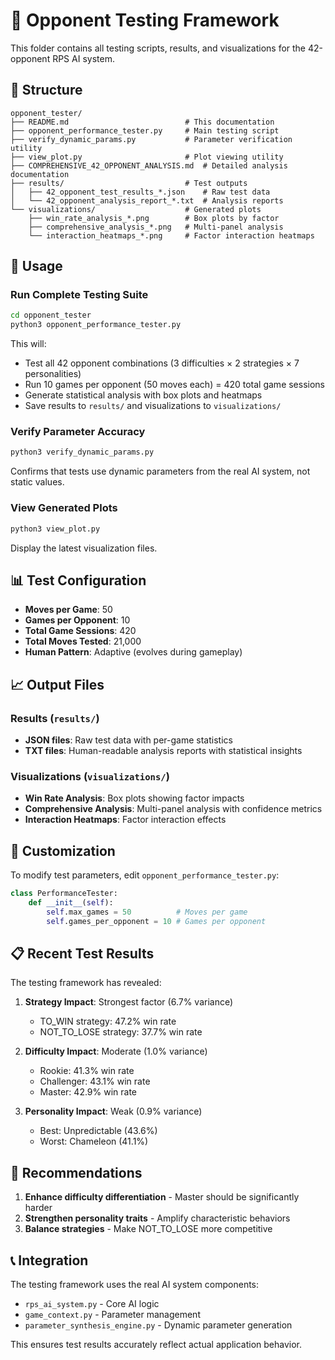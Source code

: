 # 🎯 Opponent Testing Framework

This folder contains all testing scripts, results, and visualizations for the 42-opponent RPS AI system.

## 📁 Structure

```
opponent_tester/
├── README.md                          # This documentation
├── opponent_performance_tester.py     # Main testing script
├── verify_dynamic_params.py           # Parameter verification utility
├── view_plot.py                       # Plot viewing utility
├── COMPREHENSIVE_42_OPPONENT_ANALYSIS.md  # Detailed analysis documentation
├── results/                           # Test outputs
│   ├── 42_opponent_test_results_*.json    # Raw test data
│   └── 42_opponent_analysis_report_*.txt  # Analysis reports
└── visualizations/                    # Generated plots
    ├── win_rate_analysis_*.png        # Box plots by factor
    ├── comprehensive_analysis_*.png   # Multi-panel analysis
    └── interaction_heatmaps_*.png     # Factor interaction heatmaps
```

## 🚀 Usage

### Run Complete Testing Suite
```bash
cd opponent_tester
python3 opponent_performance_tester.py
```

This will:
- Test all 42 opponent combinations (3 difficulties × 2 strategies × 7 personalities)
- Run 10 games per opponent (50 moves each) = 420 total game sessions
- Generate statistical analysis with box plots and heatmaps
- Save results to `results/` and visualizations to `visualizations/`

### Verify Parameter Accuracy
```bash
python3 verify_dynamic_params.py
```

Confirms that tests use dynamic parameters from the real AI system, not static values.

### View Generated Plots
```bash
python3 view_plot.py
```

Display the latest visualization files.

## 📊 Test Configuration

- **Moves per Game**: 50
- **Games per Opponent**: 10
- **Total Game Sessions**: 420
- **Total Moves Tested**: 21,000
- **Human Pattern**: Adaptive (evolves during gameplay)

## 📈 Output Files

### Results (`results/`)
- **JSON files**: Raw test data with per-game statistics
- **TXT files**: Human-readable analysis reports with statistical insights

### Visualizations (`visualizations/`)
- **Win Rate Analysis**: Box plots showing factor impacts
- **Comprehensive Analysis**: Multi-panel analysis with confidence metrics
- **Interaction Heatmaps**: Factor interaction effects

## 🔧 Customization

To modify test parameters, edit `opponent_performance_tester.py`:

```python
class PerformanceTester:
    def __init__(self):
        self.max_games = 50          # Moves per game
        self.games_per_opponent = 10 # Games per opponent
```

## 📋 Recent Test Results

The testing framework has revealed:

1. **Strategy Impact**: Strongest factor (6.7% variance)
   - TO_WIN strategy: 47.2% win rate
   - NOT_TO_LOSE strategy: 37.7% win rate

2. **Difficulty Impact**: Moderate (1.0% variance)
   - Rookie: 41.3% win rate
   - Challenger: 43.1% win rate  
   - Master: 42.9% win rate

3. **Personality Impact**: Weak (0.9% variance)
   - Best: Unpredictable (43.6%)
   - Worst: Chameleon (41.1%)

## 🎯 Recommendations

1. **Enhance difficulty differentiation** - Master should be significantly harder
2. **Strengthen personality traits** - Amplify characteristic behaviors
3. **Balance strategies** - Make NOT_TO_LOSE more competitive

## 📞 Integration

The testing framework uses the real AI system components:
- `rps_ai_system.py` - Core AI logic
- `game_context.py` - Parameter management
- `parameter_synthesis_engine.py` - Dynamic parameter generation

This ensures test results accurately reflect actual application behavior.